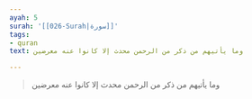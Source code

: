 ```yaml
---
ayah: 5
surah: '[[026-Surah|سورة]]'
tags:
- quran
text: وما يأتيهم من ذكر من الرحمن محدث إلا كانوا عنه معرضين

---
```

> وما يأتيهم من ذكر من الرحمن محدث إلا كانوا عنه معرضين
